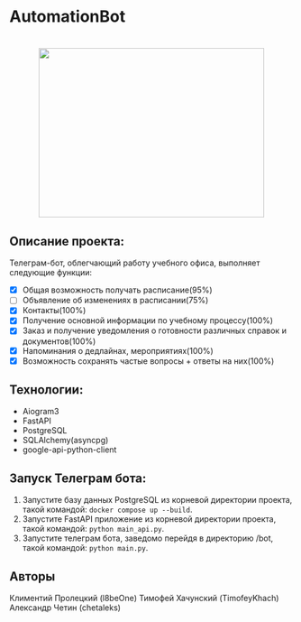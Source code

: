 # AutomationBot
<h1 align="center"><img src="https://tophallclub.ru/wp-content/uploads/d/5/0/d50bc3352ffaa7e92f952871e50c592e.gif" height="300" width="400"/></h1>

## Описание проекта:

Телеграм-бот, облегчающий работу учебного офиса, выполняет следующие функции: 
- [x] Общая возможность получать расписание(95%)
- [ ] Объявление об изменениях в расписании(75%)
- [x] Контакты(100%)
- [x] Получение основной информации по учебному процессу(100%)
- [x] Заказ и получение уведомления о готовности различных справок и документов(100%)
- [x] Напоминания о дедлайнах, мероприятиях(100%)
- [x] Возможность сохранять частые вопросы + ответы на них(100%)

## Технологии:

* Aiogram3
* FastAPI
* PostgreSQL
* SQLAlchemy(asyncpg)
* google-api-python-client

## Запуск Телеграм бота:

1. Запустите базу данных PostgreSQL из корневой директории проекта, такой командой: `docker compose up --build`.
2. Запустите FastAPI приложение из корневой директории проекта, такой командой: `python main_api.py`.
3. Запустите телеграм бота, заведомо перейдя в директорию /bot, такой командой: `python main.py`.

## Авторы
Климентий Пролецкий (l8beOne)
Тимофей Хачунский (TimofeyKhach)
Александр Четин (chetaleks)

